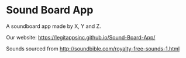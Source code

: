 # Sound Board App
A soundboard app made by X, Y and Z.

Our website: https://legitappsinc.github.io/Sound-Board-App/

Sounds sourced from http://soundbible.com/royalty-free-sounds-1.html
